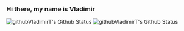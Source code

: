 ### Hi there, my name is Vladimir

<img align="left" alt="githubVladimirT's Github Status" src="https://github-readme-stats.vercel.app/api?username=githubVladimirT&show_icons=true&theme=highcontrast" />
<img align="left" alt="githubVladimirT's Github Status" src="https://github-readme-stats.vercel.app/api/top-langs/?username=githubVladimirT&show_icons=true&theme=highcontrast" />
